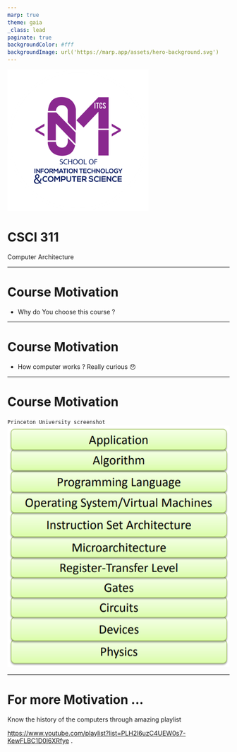 ```yaml
---
marp: true
theme: gaia
_class: lead
paginate: true
backgroundColor: #fff
backgroundImage: url('https://marp.app/assets/hero-background.svg')
---
```


![bg left:40% 45%](../../assets/Slides_logo.png)

# **CSCI 311**

Computer Architecture

---

# Course Motivation

- Why do You choose this course ?

---

# Course Motivation

- How computer works ? Really curious :hushed:

--- 

# Course Motivation 

`Princeton University screenshot`
![bg left:40% 90%](./abstractionForCA.png)

---

# For more Motivation ...

Know the history of the computers through amazing playlist

https://www.youtube.com/playlist?list=PLH2l6uzC4UEW0s7-KewFLBC1D0l6XRfye .
